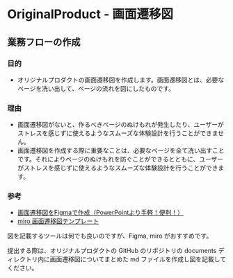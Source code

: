 # OriginalProduct - 画面遷移図

## 業務フローの作成

### 目的

- オリジナルプロダクトの画面遷移図を作成します。画面遷移図とは、必要なページを洗い出して、ページの流れを図にしたものです。

### 理由

- 画面遷移図がないと、作るべきページのぬけもれが発生したり、ユーザーがストレスを感じずに使えるようなスムーズな体験設計を行うことができません。
- 画面遷移図を作成する際に重要なことは、必要なページを全て洗い出すことです。それによりページのぬけもれを防ぐことができるとともに、ユーザーがストレスを感じずに使えるようなスムーズな体験設計を行うことができます。

### 参考

- [画面遷移図をFigmaで作成（PowerPointより手軽！便利！）](https://qiita.com/takakenhowaken/items/e525084c9e793b19c2ee)
- [miro 画面遷移図テンプレート](https://miro.com/ja/templates/screen-flow)

図を記載するツールは何でも良いのですが、Figma, miro がおすすめです。

提出する際は、オリジナルプロダクトの GitHub のリポジトリの documents ディレクトリ内に画面遷移図についてまとめた md ファイルを作成し図を記載してください。
